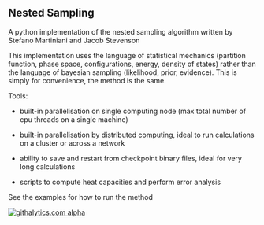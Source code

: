 Nested Sampling
---------------

A python implementation of the nested sampling algorithm written by Stefano
Martiniani and Jacob Stevenson

This implementation uses the language of statistical mechanics (partition
function, phase space, configurations, energy, density of states) rather than
the language of bayesian sampling (likelihood, prior, evidence).  This is
simply for convenience, the method is the same.

Tools:

* built-in parallelisation on single computing node (max total number of cpu threads on a single machine)

* built-in parallelisation by distributed computing, ideal to run calculations on a cluster or across a network

* ability to save and restart from checkpoint binary files, ideal for very long calculations

* scripts to compute heat capacities and perform error analysis

See the examples for how to run the method

[![githalytics.com alpha](https://cruel-carlota.pagodabox.com/cb24e4a2592ef1a9437961574fe06490 "githalytics.com")](http://githalytics.com/js850/nested_sampling)